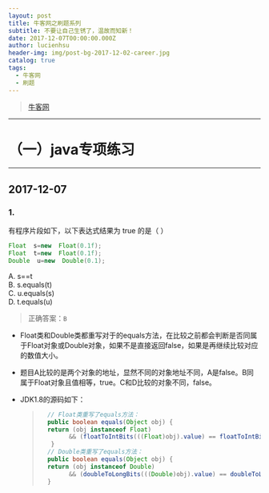 ```yaml
---
layout: post
title: 牛客网之刷题系列
subtitle: 不要让自己生锈了，温故而知新！
date: 2017-12-07T00:00:00.000Z
author: lucienhsu
header-img: img/post-bg-2017-12-02-career.jpg
catalog: true
tags:
  - 牛客网
  - 刷题
---
```


> [牛客网](https://www.nowcoder.com)

--------------------------------------------------------------------------------

# （一）java专项练习

--------------------------------------------------------------------------------

## 2017-12-07

### 1.

有程序片段如下，以下表达式结果为 true 的是（ ）

```java
Float  s=new  Float(0.1f);
Float  t=new  Float(0.1f);
Double  u=new  Double(0.1);
```

A. s==t<br>
B. s.equals(t)<br>
C. u.equals(s)<br>
D. t.equals(u)

> 正确答案：`B`<br>

- Float类和Double类都重写对于的equals方法，在比较之前都会判断是否同属于Float对象或Double对象，如果不是直接返回false，如果是再继续比较对应的数值大小。<br>

- 题目A比较的是两个对象的地址，显然不同的对象地址不同，A是false。B同属于Float对象且值相等，true。C和D比较的对象不同，false。<br>

- JDK1.8的源码如下：<br>

  > ```java
  >   // Float类重写了equals方法：
  >   public boolean equals(Object obj) {
  >   return (obj instanceof Float)
  >         && (floatToIntBits(((Float)obj).value) == floatToIntBits(value));
  >    }
  >   // Double类重写了equals方法：
  >   public boolean equals(Object obj) {
  >   return (obj instanceof Double)
  >         && (doubleToLongBits(((Double)obj).value) == doubleToLongBits(value));
  >   }
  > ```
